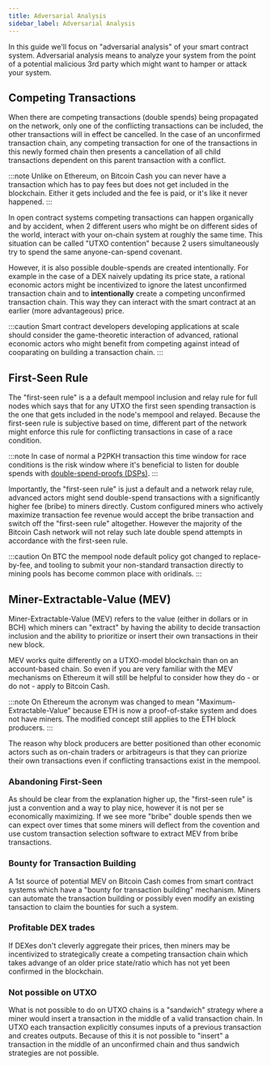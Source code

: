 ```yaml
---
title: Adversarial Analysis
sidebar_label: Adversarial Analysis
---
```


In this guide we'll focus on "adversarial analysis" of your smart contract system. Adversarial analysis means to analyze your system from the point of a potential malicious 3rd party which might want to hamper or attack your system.

## Competing Transactions

When there are competing transactions (double spends) being propagated on the network, only one of the conflicting transactions can be included, the other transactions will in effect be cancelled. In the case of an unconfirmed transaction chain, any competing transaction for one of the transactions in this newly formed chain then presents a cancellation of all child transactions dependent on this parent transaction with a conflict.

:::note
Unlike on Ethereum, on Bitcoin Cash you can never have a transaction which has to pay fees but does not get included in the blockchain. Either it gets included and the fee is paid, or it's like it never happened.
:::

In open contract systems competing transactions can happen organically and by accident, when 2 different users who might be on different sides of the world, interact with your on-chain system at roughly the same time. This situation can be called "UTXO contention" because 2 users simultaneously try to spend the same anyone-can-spend covenant.

However, it is also possible double-spends are created intentionally. For example in the case of a DEX naively updating its price state, a rational economic actors might be incentivized to ignore the latest unconfirmed transaction chain and to **intentionally** create a competing unconfirmed transaction chain. This way they can interact with the smart contract at an earlier (more advantageous) price.

:::caution
Smart contract developers developing applications at scale should consider the game-theoretic interaction of advanced, rational economic actors who might benefit from competing against intead of cooparating on building a transaction chain.
:::

## First-Seen Rule

The "first-seen rule" is a a default mempool inclusion and relay rule for full nodes which says that for any UTXO the first seen spending transaction is the one that gets included in the node's mempool and relayed. Because the first-seen rule is subjective based on time, different part of the network might enforce this rule for conflicting transactions in case of a race condition.

:::note
In case of normal a P2PKH transaction this time window for race conditions is the risk window where it's beneficial to listen for double spends with [double-spend-proofs (DSPs)](https://docs.bitcoincashnode.org/doc/dsproof-implementation-notes/).
:::

Importantly, the "first-seen rule" is just a default and a network relay rule, advanced actors might send double-spend transactions with a significantly higher fee (bribe) to miners directly. Custom configured miners who actively maximize transaction fee revenue would accept the bribe transaction and switch off the "first-seen rule" altogether. However the majority of the Bitcoin Cash network will not relay such late double spend attempts in accordance with the first-seen rule.

:::caution
On BTC the mempool node default policy got changed to replace-by-fee, and tooling to submit your non-standard transaction directly to mining pools has become common place with oridinals.
:::

## Miner-Extractable-Value (MEV)

Miner-Extractable-Value (MEV) refers to the value (either in dollars or in BCH) which miners can "extract" by having the ability to decide transaction inclusion and the ability to prioritize or insert their own transactions in their new block.

MEV works quite differently on a UTXO-model blockchain than on an account-based chain. So even if you are very familiar with the MEV mechanisms on Ethereum it will still be helpful to consider how they do - or do not - apply to Bitcoin Cash.

:::note
On Ethereum the acronym was changed to mean "Maximum-Extractable-Value" because ETH is now a proof-of-stake system and does not have miners. The modified concept still applies to the ETH block producers.
:::

The reason why block producers are better positioned than other economic actors such as on-chain traders or arbitrageurs is that they can priorize their own transactions even if conflicting transactions exist in the mempool.

### Abandoning First-Seen

As should be clear from the explanation higher up, the "first-seen rule" is just a convention and a way to play nice, however it is not per se economically maximizing. If we see more "bribe" double spends then we can expect over times that some miners will deflect from the covention and use custom transaction selection software to extract MEV from bribe transactions.

### Bounty for Transaction Building

A 1st source of potential MEV on Bitcoin Cash comes from smart contract systems which have a "bounty for transaction building" mechanism. Miners can automate the transaction building or possibly even modify an existing tansaction to claim the bounties for such a system.

### Profitable DEX trades

If DEXes don't cleverly aggregate their prices, then miners may be incentivized to strategically create a competing transaction chain which takes advange of an older price state/ratio which has not yet been confirmed in the blockchain.

### Not possible on UTXO

What is not possible to do on UTXO chains is a "sandwich" strategy where a miner would insert a transaction in the middle of a valid transaction chain. In UTXO each transaction explicitly consumes inputs of a previous transaction and creates outputs. Because of this it is not possible to "insert" a transaction in the middle of an unconfirmed chain and thus sandwich strategies are not possible. 

